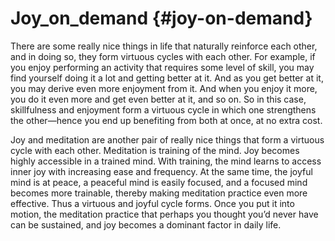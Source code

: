 # Joy_on_demand {#joy-on-demand}

There are some really nice things in life that naturally reinforce each other, and in doing so, they form virtuous cycles with each other. For example, if you enjoy performing an activity that requires some level of skill, you may find yourself doing it a lot and getting better at it. And as you get better at it, you may derive even more enjoyment from it. And when you enjoy it more, you do it even more and get even better at it, and so on. So in this case, skillfulness and enjoyment form a virtuous cycle in which one strengthens the other—hence you end up benefiting from both at once, at no extra cost.

Joy and meditation are another pair of really nice things that form a virtuous cycle with each other. Meditation is training of the mind. Joy becomes highly accessible in a trained mind. With training, the mind learns to access inner joy with increasing ease and frequency. At the same time, the joyful mind is at peace, a peaceful mind is easily focused, and a focused mind becomes more trainable, thereby making meditation practice even more effective. Thus a virtuous and joyful cycle forms. Once you put it into motion, the meditation practice that perhaps you thought you’d never have can be sustained, and joy becomes a dominant factor in daily life.